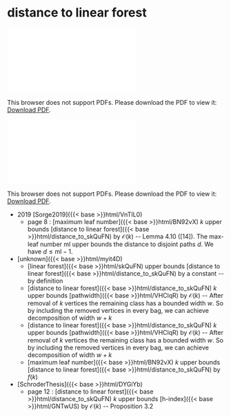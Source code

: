 # distance to linear forest




<object data="../local_distance_to_skQuFN.pdf" type="application/pdf" width="100%" height="480px"><embed src="../local_distance_to_skQuFN.pdf"><p>This browser does not support PDFs. Please download the PDF to view it: <a href="../local_distance_to_skQuFN.pdf">Download PDF</a>.</p></embed></object>


<object data="../inclusions_distance_to_skQuFN.pdf" type="application/pdf" width="100%" height="480px"><embed src="../inclusions_distance_to_skQuFN.pdf"><p>This browser does not support PDFs. Please download the PDF to view it: <a href="../inclusions_distance_to_skQuFN.pdf">Download PDF</a>.</p></embed></object>

* 2019 [Sorge2019]({{< base >}}html/VnTIL0)
    * page 8 : [maximum leaf number]({{< base >}}html/BN92vX) $k$ upper bounds [distance to linear forest]({{< base >}}html/distance_to_skQuFN) by $\mathcal O(k)$ -- Lemma 4.10 ([14]). The max-leaf number $\mathrm{ml}$ upper bounds the distance to disjoint paths $d$. We have $d \le \mathrm{ml}-1$.
*  [unknown]({{< base >}}html/myit4D)
    * [linear forest]({{< base >}}html/skQuFN) upper bounds [distance to linear forest]({{< base >}}html/distance_to_skQuFN) by a constant -- by definition
    * [distance to linear forest]({{< base >}}html/distance_to_skQuFN) $k$ upper bounds [pathwidth]({{< base >}}html/VHClqR) by $\mathcal O(k)$ -- After removal of $k$ vertices the remaining class has a bounded width $w$. So by including the removed vertices in every bag, we can achieve decomposition of width $w+k$
    * [distance to linear forest]({{< base >}}html/distance_to_skQuFN) $k$ upper bounds [pathwidth]({{< base >}}html/VHClqR) by $\mathcal O(k)$ -- After removal of $k$ vertices the remaining class has a bounded width $w$. So by including the removed vertices in every bag, we can achieve decomposition of width $w+k$
    * [maximum leaf number]({{< base >}}html/BN92vX) $k$ upper bounds [distance to linear forest]({{< base >}}html/distance_to_skQuFN) by $f(k)$
*  [SchroderThesis]({{< base >}}html/DYGiYb)
    * page 12 : [distance to linear forest]({{< base >}}html/distance_to_skQuFN) $k$ upper bounds [h-index]({{< base >}}html/GNTwUS) by $\mathcal O(k)$ -- Proposition 3.2